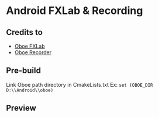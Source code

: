 # Android FXLab & Recording

## Credits to
- [Oboe FXLab](https://github.com/google/oboe/tree/master/apps/fxlab)
- [Oboe Recorder](https://github.com/sheraz-nadeem/oboe_recorder_sample)

## Pre-build
Link Oboe path directory in CmakeLists.txt
Ex: `set (OBOE_DIR D:\\Android\\oboe)`

## Preview
